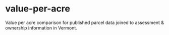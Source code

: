 # value-per-acre
Value per acre comparison for published parcel data joined to assessment & ownership information in Vermont.

